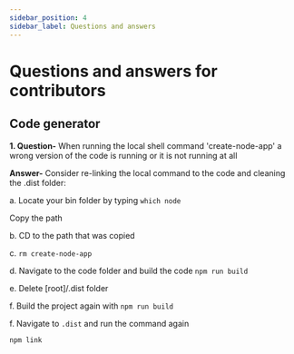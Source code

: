 ```yaml
---
sidebar_position: 4
sidebar_label: Questions and answers
---
```


# Questions and answers for contributors

## Code generator

**1. Question-** When running the local shell command 'create-node-app' a wrong version of the code is running or it is not running at all

**Answer-** Consider re-linking the local command to the code and cleaning the .dist folder: 

a. Locate your bin folder by typing `which node`

Copy the path

b. CD to the path that was copied

c. `rm create-node-app`

d. Navigate to the code folder and build the code `npm run build`

e. Delete [root]/.dist folder

f. Build the project again with ```npm run build```

f. Navigate to `.dist` and run the command again

`npm link`
